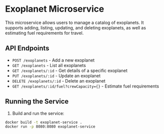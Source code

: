 # Exoplanet Microservice

This microservice allows users to manage a catalog of exoplanets. It supports adding, listing, updating, and deleting exoplanets, as well as estimating fuel requirements for travel.

## API Endpoints

- `POST /exoplanets` - Add a new exoplanet
- `GET /exoplanets` - List all exoplanets
- `GET /exoplanets/:id` - Get details of a specific exoplanet
- `PUT /exoplanets/:id` - Update an exoplanet
- `DELETE /exoplanets/:id` - Delete an exoplanet
- `GET /exoplanets/:id/fuel?crewCapacity={}` - Estimate fuel requirements

## Running the Service

1. Build and run the service:

```sh
docker build -t exoplanet-service .
docker run -p 8080:8080 exoplanet-service
